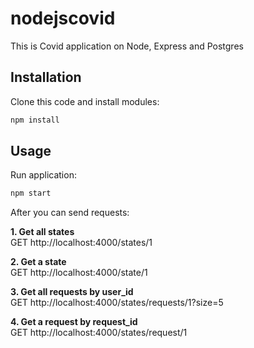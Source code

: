 # nodejscovid

This is Covid application on Node, Express and Postgres

## Installation

Clone this code and install modules:

```sh
npm install
```

## Usage

Run application:

```sh
npm start
```

After you can send requests:<br/>

<b>1. Get all states <br/></b>
GET http://localhost:4000/states/1 <br/>

<b>2. Get a state <br/></b>
GET http://localhost:4000/state/1 <br/>

<b>3. Get all requests by user_id <br/></b>
GET http://localhost:4000/states/requests/1?size=5 <br/>

<b>4. Get a request by request_id <br/></b>
GET http://localhost:4000/states/request/1 <br/>

